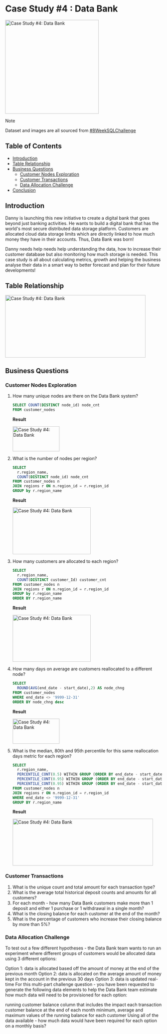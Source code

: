# Case Study #4 : Data Bank

<img src="https://github.com/user-attachments/assets/8c93087d-08b6-4c31-9eba-6447f97e48e7" alt="Case Study #4: Data Bank" width="300" height="300">

> [!NOTE]
> Dataset and images are all sourced from [#8WeekSQLChallenge](https://8weeksqlchallenge.com/)

## Table of Contents
- [Introduction](#introduction)
- [Table Relationship](#table-relationship)
- [Business Questions](#business-questions)
  - [Customer Nodes Exploration](#customer-nodes-exploration)
  - [Customer Transactions](#customer-transactions)
  - [Data Allocation Challenge](#data-allocation-challenge)
- [Conclusion](#conclusion)

## Introduction
Danny is launching this new initiative to create a digital bank that goes beyond just banking activities. He wants to build a digital bank that has the world's most secure distributed data storage platform. Customers are allocated cloud data storage limits which are directly linked to how much money they have in their accounts.  Thus, Data Bank was born!

Danny needs help needs help understanding the data, how to increase their customer database but also monitoring how much storage is needed. This case study is all about calculating metrics, growth and helping the business analyse their data in a smart way to better forecast and plan for their future developments!

## Table Relationship

<img src="https://github.com/user-attachments/assets/a66e78c6-de1e-4b0a-83a3-3a57da1b3a14" alt="Case Study #4: Data Bank" width="450" height="200">

## Business Questions
### Customer Nodes Exploration
1. How many unique nodes are there on the Data Bank system?
   ```sql
   SELECT COUNT(DISTINCT node_id) node_cnt
   FROM customer_nodes
   ```

   **Result**
   
   <img src="https://github.com/user-attachments/assets/e1f831ca-eef4-45cb-bd36-776921bb5388" alt="Case Study #4: Data Bank" width="150" height="80">
   
2. What is the number of nodes per region?
   ```sql
   SELECT
     r.region_name,
     COUNT(DISTINCT node_id) node_cnt
   FROM customer_nodes n
   JOIN regions r ON n.region_id = r.region_id
   GROUP by r.region_name
   ```

   **Result**
   
   <img src="https://github.com/user-attachments/assets/76bd072d-23c5-4076-b614-c9d97f9bbf93" alt="Case Study #4: Data Bank" width="250" height="150">

3. How many customers are allocated to each region?
   ```sql
   SELECT
     r.region_name,
     COUNT(DISTINCT customer_Id) customer_cnt
   FROM customer_nodes n
   JOIN regions r ON n.region_id = r.region_id
   GROUP by r.region_name
   ORDER BY r.region_name
   ```

   **Result**
   
   <img src="https://github.com/user-attachments/assets/9731d6a9-8306-4207-bf96-16e2b7a03daa" alt="Case Study #4: Data Bank" width="250" height="150">

4. How many days on average are customers reallocated to a different node?
   ```sql
   SELECT
     ROUND(AVG(end_date - start_date),2) AS node_chng
   FROM customer_nodes
   WHERE end_date <> '9999-12-31'
   ORDER BY node_chng desc
   ```

   **Result**
   
   <img src="https://github.com/user-attachments/assets/4af6355a-19c7-44c4-a746-9a11302431a9" alt="Case Study #4: Data Bank" width="150" height="80">
  
5. What is the median, 80th and 95th percentile for this same reallocation days metric for each region?
   ```sql
   SELECT
     r.region_name,
     PERCENTILE_CONT(0.5) WITHIN GROUP (ORDER BY end_date - start_date) AS median,
     PERCENTILE_CONT(0.95) WITHIN GROUP (ORDER BY end_date - start_date) as "80th",
     PERCENTILE_CONT(0.95) WITHIN GROUP (ORDER BY end_date - start_date) as "95th"
   FROM customer_nodes n
   JOIN regions r ON n.region_id = r.region_id
   WHERE end_date <> '9999-12-31'
   GROUP BY r.region_name
   ```

    **Result**
   
   <img src="https://github.com/user-attachments/assets/b03f407a-f08e-4562-8b66-bcd998f4f45a" alt="Case Study #4: Data Bank" width="450" height="150">

### Customer Transactions
1. What is the unique count and total amount for each transaction type?
2. What is the average total historical deposit counts and amounts for all customers?
3. For each month - how many Data Bank customers make more than 1 deposit and either 1 purchase or 1 withdrawal in a single month?
4. What is the closing balance for each customer at the end of the month?
5. What is the percentage of customers who increase their closing balance by more than 5%?

### Data Allocation Challenge
To test out a few different hypotheses - the Data Bank team wants to run an experiment where different groups of customers would be allocated data using 3 different options:

Option 1: data is allocated based off the amount of money at the end of the previous month
Option 2: data is allocated on the average amount of money kept in the account in the previous 30 days
Option 3: data is updated real-time
For this multi-part challenge question - you have been requested to generate the following data elements to help the Data Bank team estimate how much data will need to be provisioned for each option:

running customer balance column that includes the impact each transaction
customer balance at the end of each month
minimum, average and maximum values of the running balance for each customer
Using all of the data available - how much data would have been required for each option on a monthly basis?
